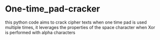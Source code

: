 # One-time_pad-cracker
this python code aims to crack cipher texts when one time pad is used multiple times, it leverages the properties of the space character when Xor is performed with alpha characters

